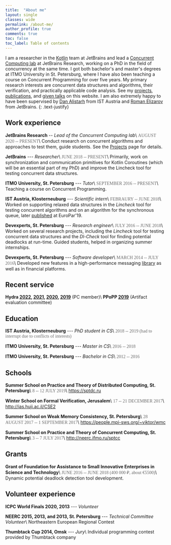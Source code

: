 ```yaml
---
title:  "About me"
layout: single
classes: wide
permalink: /about-me/
author_profile: true
comments: true
toc: false
toc_label: Table of contents
---
```


<style>
.date {
  color: dimgray;
  font-family: 'Proxima Nova';
}
</style>

I am a researcher in the [Kotlin](https://kotlinlang.org/) team at JetBrains and lead a [Concurrent Computing lab](https://research.jetbrains.org/groups/concurrent_computing/) at JetBrains Research, working on a PhD in the field of concurrency at the same time. I got both bachelor's and master's degrees at ITMO University in St. Petersburg, where I have also been teaching a course on Concurrent Programming for over five years. My primary research interests are concurrent data structures and algorithms, their verification, and practically applicable code analysis. See my [projects](/projects), [publications](/publications), and [given talks](/talks) on this website. I am also extremely happy to have been supervised by [Dan Alistarh](https://people.csail.mit.edu/alistarh/) from IST Austria and [Roman Elizarov](https://www.linkedin.com/in/relizarov) from JetBrains.
{: .text-justify}


## Work experience
**JetBrains Research** -- *Lead of the Concurrent Computing lab*\\
<span class="date">AUGUST 2020 -- PRESENT</span>\\
Conduct research on concurrent algorithms and approaches to test them, guide students. See the [Projects](/projects/) page for details.

**JetBrains** --- *Researcher*\\
<span class="date">JUNE 2018 -- PRESENT</span>\\
Primarily, work on synchronization and communication primitives for Kotlin Coroutines (which will be an essential part of my PhD) and improve the Lincheck tool for testing concurrent data structures.

**ITMO University, St. Petersburg** --- *Tutor*\\
<span class="date">SEPTEMBER 2016 -- PRESENT</span>\\
Teaching a course on Concurrent Programming.

**IST Austria, Klosterneuburg** --- *Scientific intern*\\
<span class="date">FEBRAURY -- JUNE 2018</span>\\
Worked on supporting relaxed data structures in the *Lincheck* tool for testing concurrent algorithms and on an algorithm for the synchronous queue, later [published](/publications/#europar19-channels) at EuroPar'19.

**Devexperts,  St. Petersburg** --- *Research engineer*\\
<span class="date">JULY 2016 -- JUNE 2018</span>\\
Worked on several research projects, including the *Lincheck* tool for testing concurrent data structures and the *Dl-Check* tool for finding potential deadlocks at run-time. Guided students, helped in organizing summer internships.

**Devexperts,  St. Petersburg** --- *Software developer*\\
<span class="date">MARCH 2014 -- JULY 2016</span>\\
Developed new features in a high-performance messaging [library](https://github.com/devexperts/QD) as well as in financial platforms.

## Recent service
**Hydra [2022](https://hydraconf.com/), [2021](https://2021.hydraconf.com/), [2020](https://2020.hydraconf.com/), [2019](https://2019.hydraconf.com/)** (PC member)\\
**PPoPP [2019](https://ppopp19.sigplan.org/)** (Artifact evaluation committee)

## Education
**IST Austria, Klosterneuburg** --- *PhD student in CS*\\
<span class="date">2018 -- 2019 (had to interrupt due to conflicts of interests)</span>

**ITMO University, St. Petersburg** --- *Master in CS*\\
<span class="date">2016 -- 2018</span>

**ITMO University, St. Petersburg** --- *Bachelor in CS*\\
<span class="date">2012 -- 2016</span>


## Schools
**Summer School on Practice and Theory of Distributed Computing, St. Petersburg**\\
<span class="date">8 -- 12 JULY 2019</span>\\
<https://sptdc.ru>

**Winter School on Formal Verification, Jerusalem**\\
<span class="date">17 -- 21 DECEMBER 2017</span>\\
<http://ias.huji.ac.il/CSE2>

**Summer School on Weak Memory Consistency, St. Petersburg**\\
<span class="date">28 AUGUST 2017 -- 1 SEPTEMBER 2017</span>\\
<https://people.mpi-sws.org/~viktor/wmc>

**Summer School on Practice and Theory of Concurrent Computing, St. Petersburg**\\
<span class="date">3 -- 7 JULY 2017</span>\\
<http://neerc.ifmo.ru/sptcc>

## Grants
**Grant of Foundation for Assistance to Small Innovative Enterprises in Science and Technology**\\
<span class="date">JUNE 2016 -- JUNE 2018 (400 000 ₽, about €5500)</span>\\
Dynamic potential deadlock detection tool development.


## Volunteer experience
**ICPC World Finals 2020, 2013** --- *Volunteer*

**NEERC 2015, 2013, and 2013, St. Petersburg** --- *Technical Committee Volunteer*\\
Northeastern European Regional Contest

**Thumbtack Cup 2014, Omsk** --- *Jury*\\
Individual programming contest provided by Thumbtack company
